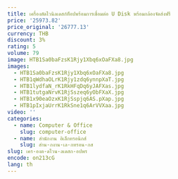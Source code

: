 ```yaml
---
title: เครื่องตัดไวนิลเดสก์ท็อปพร้อมการเชื่อมต่อ U Disk พร้อมกล้องจัดส่งฟรี
price: '25973.82'
price_original: '26777.13'
currency: THB
discount: 3%
rating: 5
volume: 79
image: HTB1Sa0baFzsK1Rjy1Xbq6xOaFXa8.jpg
images:
  - HTB1Sa0baFzsK1Rjy1Xbq6xOaFXa8.jpg
  - HTB1qWdhaOLrK1Rjy1zdq6ynnpXaT.jpg
  - HTB1lydfaN_rK1RkHFqDq6yJAFXas.jpg
  - HTB1tutgaNrvK1RjSszeq6yObFXaX.jpg
  - HTB1x90eaOzxK1RjSspjq6AS.pXap.jpg
  - HTB1pIxjaUrrK1RkSne1q6ArVVXaa.jpg
video: ''
categories:
  - name: Computer & Office
    slug: computer-office
  - name: สำนักงาน อิเล็กทรอนิกส์
    slug: สำน-กงาน-เล-กทรอน-กส
slug: เคร-องต-ดไวน-ลเดสก-อปพร
encode: on213cG
lang: th
---
```

  